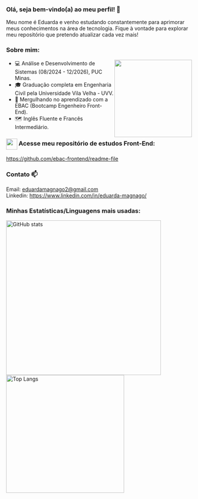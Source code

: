 ### Olá, seja bem-vindo(a) ao meu perfil! 👋
Meu nome é Eduarda e venho estudando constantemente para aprimorar meus conhecimentos na área de tecnologia.
Fique à vontade para explorar meu repositório que pretendo atualizar cada vez mais!

### Sobre mim:

<img src="https://media.giphy.com/media/BOPrq7m5jYS1W/giphy.gif" width="210px" align="right" />

- 💻 Análise e Desenvolvimento de Sistemas (08/2024 - 12/2026), PUC Minas.
- 🎓 Graduação completa em Engenharia Civil pela Universidade Vila Velha - UVV.
- 🤿 Mergulhando no aprendizado com a EBAC (Bootcamp Engenheiro Front-End).
- 🗺️ Inglês Fluente e Francês Intermediário.

### <img src="https://media.giphy.com/media/5xRW2cUKfcyQg/giphy.gif" width="30px" style="vertical-align: middle;" /> Acesse meu repositório de estudos Front-End:
https://github.com/ebac-frontend/readme-file

### Contato 📫
Email: eduardamagnago2@gmail.com<br>
Linkedin: https://www.linkedin.com/in/eduarda-magnago/<br>

### Minhas Estatísticas/Linguagens mais usadas:
<p align="left">
  <img width="420px" src="https://github-readme-stats.vercel.app/api?username=eduarda-magnago&show_icons=true&theme=merko" alt="GitHub stats" />
  <img width="320px" src="https://github-readme-stats.vercel.app/api/top-langs/?username=eduarda-magnago&layout=compact&theme=merko" alt="Top Langs" />
</p>




